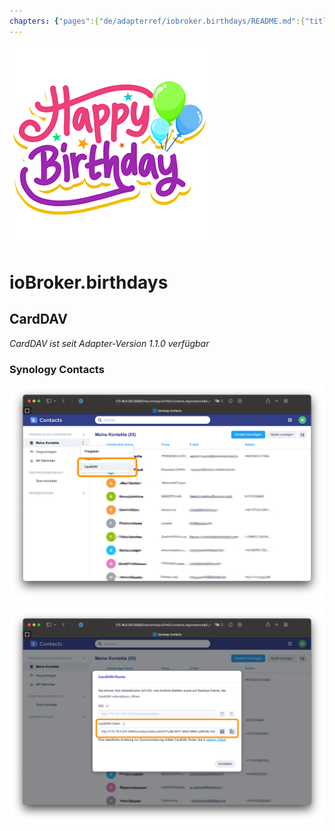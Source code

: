 ```yaml
---
chapters: {"pages":{"de/adapterref/iobroker.birthdays/README.md":{"title":{"de":"ioBroker.birthdays"},"content":"de/adapterref/iobroker.birthdays/README.md"},"de/adapterref/iobroker.birthdays/ical.md":{"title":{"de":"ioBroker.birthdays"},"content":"de/adapterref/iobroker.birthdays/ical.md"},"de/adapterref/iobroker.birthdays/carddav.md":{"title":{"de":"ioBroker.birthdays"},"content":"de/adapterref/iobroker.birthdays/carddav.md"}}}
---
```

![Logo](../../admin/birthdays.png)

# ioBroker.birthdays

## CardDAV

*CardDAV ist seit Adapter-Version 1.1.0 verfügbar*

### Synology Contacts

![CardDAV Settings Synology](./carddav-synology-settings.png)

![CardDAV URL Synology](./carddav-synology-url.png)